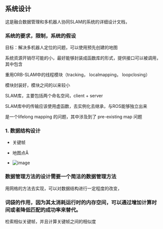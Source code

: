 ## 系统设计

这是融合数据管理和多机器人协同SLAM的系统的详细设计文档，

### 系统的要求，限制，系统的假设

目标：解决多机器人定位的问题，可以使用预先创建的地图

系统资源开销尽可能的小，最好能够封装成函数库的形式，提供接口可以被调用，其中包含

重用ORB-SLAM中的线程模块（tracking， localmapping， loopclosing）

模块封装好，模块之间的以来较小

SLAM库，主要包括两个命名空间，client + server

SLAM库中的传输应该使用虚函数，去实例化去继承，与ROS能够独立出来

是一个lifelong mapping 的问题，其中涉及到了 pre-existing map 问题

### 1. 数据结构设计

* 关键帧

* 地图点Â

* ![image](/images/2018/01/IMG_4714.PNG)

### 数据管理方法的设计需要一个简洁的数据管理方法

用网格的方法去实现，可以对数据结构进行一定程度的改变，



### 词袋的作用，因为其太消耗运行时的内存空间，可以通过增加计算时间或者降低匹配的成功率来替代。

检索相似关键帧，并且计算关键帧之间的相似度
